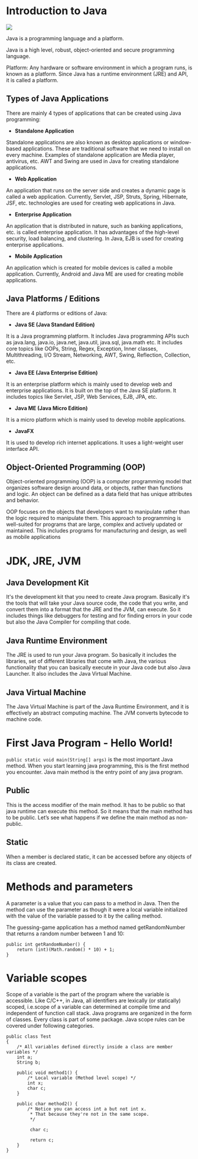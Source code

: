 # Introduction to Java

<img src="https://camo.githubusercontent.com/67c33b70efaa565d82d96e2013cd232a6fd06cabc8c24df39d150ad2ffab6db8/68747470733a2f2f6c6f676f732d646f776e6c6f61642e636f6d2f77702d636f6e74656e742f75706c6f6164732f323031362f31302f4a6176615f6c6f676f5f69636f6e2e706e67">

Java is a programming language and a platform.

Java is a high level, robust, object-oriented and secure programming language.

Platform: Any hardware or software environment in which a program runs, is known as a platform. Since Java has a runtime
environment (JRE) and API, it is called a platform.

## Types of Java Applications

There are mainly 4 types of applications that can be created using Java programming:

- **Standalone Application**

Standalone applications are also known as desktop applications or window-based applications. These are traditional
software that we need to install on every machine. Examples of standalone application are Media player, antivirus, etc.
AWT and Swing are used in Java for creating standalone applications.

- **Web Application**

An application that runs on the server side and creates a dynamic page is called a web application. Currently, Servlet,
JSP, Struts, Spring, Hibernate, JSF, etc. technologies are used for creating web applications in Java.

- **Enterprise Application**

An application that is distributed in nature, such as banking applications, etc. is called enterprise application. It
has advantages of the high-level security, load balancing, and clustering. In Java, EJB is used for creating enterprise
applications.

- **Mobile Application**

An application which is created for mobile devices is called a mobile application. Currently, Android and Java ME are
used for creating mobile applications.

## Java Platforms / Editions

There are 4 platforms or editions of Java:

- **Java SE (Java Standard Edition)**

It is a Java programming platform. It includes Java programming APIs such as java.lang, java.io, java.net, java.util,
java.sql, java.math etc. It includes core topics like OOPs, String, Regex, Exception, Inner classes, Multithreading, I/O
Stream, Networking, AWT, Swing, Reflection, Collection, etc.

- **Java EE (Java Enterprise Edition)**

It is an enterprise platform which is mainly used to develop web and enterprise applications. It is built on the top of
the Java SE platform. It includes topics like Servlet, JSP, Web Services, EJB, JPA, etc.

- **Java ME (Java Micro Edition)**

It is a micro platform which is mainly used to develop mobile applications.

- **JavaFX**

It is used to develop rich internet applications. It uses a light-weight user interface API.

## Object-Oriented Programming (OOP)

Object-oriented programming (OOP) is a computer programming model that organizes software design around data, or
objects, rather than functions and logic. An object can be defined as a data field that has unique attributes and
behavior.

OOP focuses on the objects that developers want to manipulate rather than the logic required to manipulate them. This
approach to programming is well-suited for programs that are large, complex and actively updated or maintained. This
includes programs for manufacturing and design, as well as mobile applications

# JDK, JRE, JVM

## Java Development Kit

It's the development kit that you need to create Java program. Basically it's the tools that will take your Java source
code, the code that you write, and convert them into a format that the JRE and the JVM, can execute. So it includes
things like debuggers for testing and for finding errors in your code but also the Java Compiler for compiling that
code.

## Java Runtime Environment

The JRE is used to run your Java program. So basically it includes the libraries, set of different libraries that come
with Java, the various functionality that you can basically execute in your Java code but also Java Launcher. It also
includes the Java Virtual Machine.

## Java Virtual Machine

The Java Virtual Machine is part of the Java Runtime Environment, and it is effectively an abstract computing machine.
The JVM converts bytecode to machine code.

# First Java Program - Hello World!

`public static void main(String[] args)` is the most important Java method. When you start learning java programming,
this is the first method you encounter. Java main method is the entry point of any java program.

## Public

This is the access modifier of the main method. It has to be public so that java runtime can execute this method. So it
means that the main method has to be public. Let’s see what happens if we define the main method as non-public.

## Static

When a member is declared static, it can be accessed before any objects of its class are created.

# Methods and parameters

A parameter is a value that you can pass to a method in Java. Then the method can use the parameter as though it were a
local variable initialized with the value of the variable passed to it by the calling method.

The guessing-game application has a method named getRandomNumber that returns a random number between 1 and 10:

```
public int getRandomNumber() { 
    return (int)(Math.random() * 10) + 1; 
}
```

# Variable scopes

Scope of a variable is the part of the program where the variable is accessible. Like C/C++, in Java, all identifiers
are lexically (or statically) scoped, i.e.scope of a variable can determined at compile time and independent of function
call stack. Java programs are organized in the form of classes. Every class is part of some package. Java scope rules
can be covered under following categories.

```
public class Test
{
    /* All variables defined directly inside a class are member variables */
    int a;
    String b;
    
    public void method1() {
        /* Local variable (Method level scope) */
        int x;
        char c;
    }
    
    public char method2() {
        /* Notice you can access int a but not int x.
         * That because they're not in the same scope.
         */
         
         char c; 
         
         return c;
    }
}
```